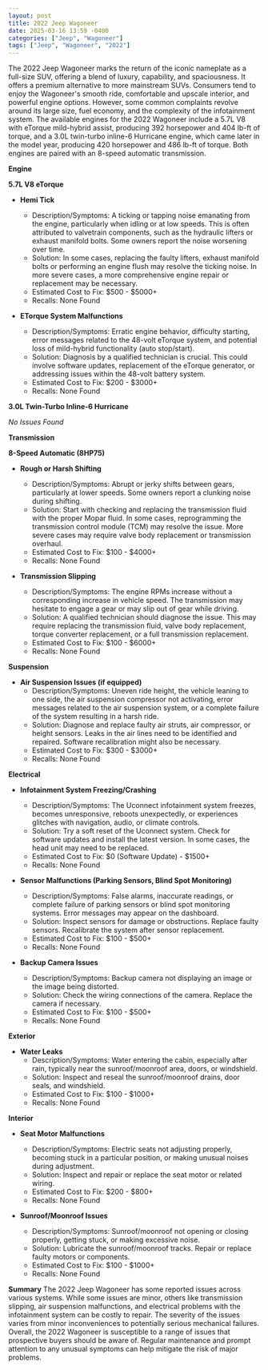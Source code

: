 ```yaml
---
layout: post
title: 2022 Jeep Wagoneer
date: 2025-03-16 13:59 -0400
categories: ["Jeep", "Wagoneer"]
tags: ["Jeep", "Wagoneer", "2022"]
---
```

The 2022 Jeep Wagoneer marks the return of the iconic nameplate as a full-size SUV, offering a blend of luxury, capability, and spaciousness. It offers a premium alternative to more mainstream SUVs. Consumers tend to enjoy the Wagoneer's smooth ride, comfortable and upscale interior, and powerful engine options. However, some common complaints revolve around its large size, fuel economy, and the complexity of the infotainment system. The available engines for the 2022 Wagoneer include a 5.7L V8 with eTorque mild-hybrid assist, producing 392 horsepower and 404 lb-ft of torque, and a 3.0L twin-turbo inline-6 Hurricane engine, which came later in the model year, producing 420 horsepower and 486 lb-ft of torque. Both engines are paired with an 8-speed automatic transmission.

**Engine**

**5.7L V8 eTorque**

*   **Hemi Tick**
    *   Description/Symptoms: A ticking or tapping noise emanating from the engine, particularly when idling or at low speeds. This is often attributed to valvetrain components, such as the hydraulic lifters or exhaust manifold bolts. Some owners report the noise worsening over time.
    *   Solution: In some cases, replacing the faulty lifters, exhaust manifold bolts or performing an engine flush may resolve the ticking noise. In more severe cases, a more comprehensive engine repair or replacement may be necessary.
    *   Estimated Cost to Fix: $500 - $5000+
    *   Recalls: None Found

*   **ETorque System Malfunctions**
    *   Description/Symptoms: Erratic engine behavior, difficulty starting, error messages related to the 48-volt eTorque system, and potential loss of mild-hybrid functionality (auto stop/start).
    *   Solution: Diagnosis by a qualified technician is crucial. This could involve software updates, replacement of the eTorque generator, or addressing issues within the 48-volt battery system.
    *   Estimated Cost to Fix: $200 - $3000+
    *   Recalls: None Found

**3.0L Twin-Turbo Inline-6 Hurricane**

*No Issues Found*

**Transmission**

**8-Speed Automatic (8HP75)**

*   **Rough or Harsh Shifting**
    *   Description/Symptoms: Abrupt or jerky shifts between gears, particularly at lower speeds. Some owners report a clunking noise during shifting.
    *   Solution: Start with checking and replacing the transmission fluid with the proper Mopar fluid. In some cases, reprogramming the transmission control module (TCM) may resolve the issue. More severe cases may require valve body replacement or transmission overhaul.
    *   Estimated Cost to Fix: $100 - $4000+
    *   Recalls: None Found

*   **Transmission Slipping**
    *   Description/Symptoms: The engine RPMs increase without a corresponding increase in vehicle speed. The transmission may hesitate to engage a gear or may slip out of gear while driving.
    *   Solution: A qualified technician should diagnose the issue. This may require replacing the transmission fluid, valve body replacement, torque converter replacement, or a full transmission replacement.
    *   Estimated Cost to Fix: $100 - $6000+
    *   Recalls: None Found

**Suspension**

*   **Air Suspension Issues (if equipped)**
    *   Description/Symptoms: Uneven ride height, the vehicle leaning to one side, the air suspension compressor not activating, error messages related to the air suspension system, or a complete failure of the system resulting in a harsh ride.
    *   Solution: Diagnose and replace faulty air struts, air compressor, or height sensors. Leaks in the air lines need to be identified and repaired. Software recalibration might also be necessary.
    *   Estimated Cost to Fix: $300 - $3000+
    *   Recalls: None Found

**Electrical**

*   **Infotainment System Freezing/Crashing**
    *   Description/Symptoms: The Uconnect infotainment system freezes, becomes unresponsive, reboots unexpectedly, or experiences glitches with navigation, audio, or climate controls.
    *   Solution: Try a soft reset of the Uconnect system. Check for software updates and install the latest version. In some cases, the head unit may need to be replaced.
    *   Estimated Cost to Fix: $0 (Software Update) - $1500+
    *   Recalls: None Found

*   **Sensor Malfunctions (Parking Sensors, Blind Spot Monitoring)**
    *   Description/Symptoms: False alarms, inaccurate readings, or complete failure of parking sensors or blind spot monitoring systems. Error messages may appear on the dashboard.
    *   Solution: Inspect sensors for damage or obstructions. Replace faulty sensors. Recalibrate the system after sensor replacement.
    *   Estimated Cost to Fix: $100 - $500+
    *   Recalls: None Found

*   **Backup Camera Issues**
    *   Description/Symptoms: Backup camera not displaying an image or the image being distorted.
    *   Solution: Check the wiring connections of the camera. Replace the camera if necessary.
    *   Estimated Cost to Fix: $100 - $500+
    *   Recalls: None Found

**Exterior**

*   **Water Leaks**
    *   Description/Symptoms: Water entering the cabin, especially after rain, typically near the sunroof/moonroof area, doors, or windshield.
    *   Solution: Inspect and reseal the sunroof/moonroof drains, door seals, and windshield.
    *   Estimated Cost to Fix: $100 - $1000+
    *   Recalls: None Found

**Interior**

*   **Seat Motor Malfunctions**
    *   Description/Symptoms: Electric seats not adjusting properly, becoming stuck in a particular position, or making unusual noises during adjustment.
    *   Solution: Inspect and repair or replace the seat motor or related wiring.
    *   Estimated Cost to Fix: $200 - $800+
    *   Recalls: None Found

*   **Sunroof/Moonroof Issues**
    *   Description/Symptoms: Sunroof/moonroof not opening or closing properly, getting stuck, or making excessive noise.
    *   Solution: Lubricate the sunroof/moonroof tracks. Repair or replace faulty motors or components.
    *   Estimated Cost to Fix: $100 - $1000+
    *   Recalls: None Found

**Summary**
The 2022 Jeep Wagoneer has some reported issues across various systems. While some issues are minor, others like transmission slipping, air suspension malfunctions, and electrical problems with the infotainment system can be costly to repair. The severity of the issues varies from minor inconveniences to potentially serious mechanical failures. Overall, the 2022 Wagoneer is susceptible to a range of issues that prospective buyers should be aware of. Regular maintenance and prompt attention to any unusual symptoms can help mitigate the risk of major problems.

